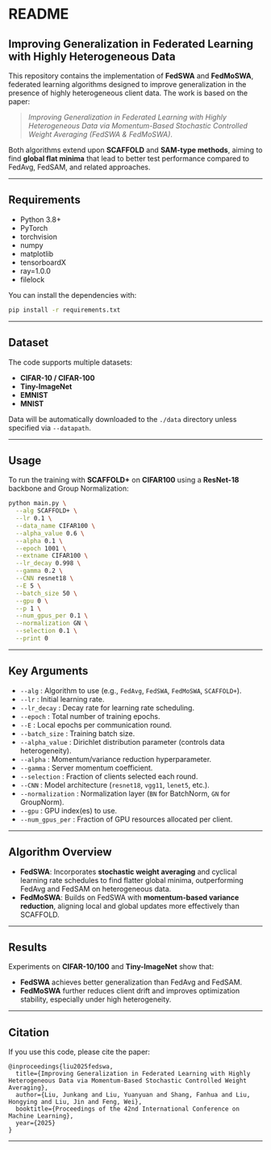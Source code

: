 

# README

## Improving Generalization in Federated Learning with Highly Heterogeneous Data

This repository contains the implementation of **FedSWA** and **FedMoSWA**, federated learning algorithms designed to improve generalization in the presence of highly heterogeneous client data. The work is based on the paper:

> *Improving Generalization in Federated Learning with Highly Heterogeneous Data via Momentum-Based Stochastic Controlled Weight Averaging (FedSWA & FedMoSWA)*.

Both algorithms extend upon **SCAFFOLD** and **SAM-type methods**, aiming to find **global flat minima** that lead to better test performance compared to FedAvg, FedSAM, and related approaches.

---

## Requirements

* Python 3.8+
* PyTorch
* torchvision
* numpy
* matplotlib
* tensorboardX
* ray=1.0.0
* filelock

You can install the dependencies with:

```bash
pip install -r requirements.txt
```

---

## Dataset

The code supports multiple datasets:

* **CIFAR-10 / CIFAR-100**
* **Tiny-ImageNet**
* **EMNIST**
* **MNIST**

Data will be automatically downloaded to the `./data` directory unless specified via `--datapath`.

---

## Usage

To run the training with **SCAFFOLD+** on **CIFAR100** using a **ResNet-18** backbone and Group Normalization:

```bash
python main.py \
  --alg SCAFFOLD+ \
  --lr 0.1 \
  --data_name CIFAR100 \
  --alpha_value 0.6 \
  --alpha 0.1 \
  --epoch 1001 \
  --extname CIFAR100 \
  --lr_decay 0.998 \
  --gamma 0.2 \
  --CNN resnet18 \
  --E 5 \
  --batch_size 50 \
  --gpu 0 \
  --p 1 \
  --num_gpus_per 0.1 \
  --normalization GN \
  --selection 0.1 \
  --print 0
```

---

## Key Arguments

* `--alg` : Algorithm to use (e.g., `FedAvg`, `FedSWA`, `FedMoSWA`, `SCAFFOLD+`).
* `--lr` : Initial learning rate.
* `--lr_decay` : Decay rate for learning rate scheduling.
* `--epoch` : Total number of training epochs.
* `--E` : Local epochs per communication round.
* `--batch_size` : Training batch size.
* `--alpha_value` : Dirichlet distribution parameter (controls data heterogeneity).
* `--alpha` : Momentum/variance reduction hyperparameter.
* `--gamma` : Server momentum coefficient.
* `--selection` : Fraction of clients selected each round.
* `--CNN` : Model architecture (`resnet18`, `vgg11`, `lenet5`, etc.).
* `--normalization` : Normalization layer (`BN` for BatchNorm, `GN` for GroupNorm).
* `--gpu` : GPU index(es) to use.
* `--num_gpus_per` : Fraction of GPU resources allocated per client.

---

## Algorithm Overview

* **FedSWA**: Incorporates **stochastic weight averaging** and cyclical learning rate schedules to find flatter global minima, outperforming FedAvg and FedSAM on heterogeneous data.
* **FedMoSWA**: Builds on FedSWA with **momentum-based variance reduction**, aligning local and global updates more effectively than SCAFFOLD.

---

## Results

Experiments on **CIFAR-10/100** and **Tiny-ImageNet** show that:

* **FedSWA** achieves better generalization than FedAvg and FedSAM.
* **FedMoSWA** further reduces client drift and improves optimization stability, especially under high heterogeneity.

---

## Citation

If you use this code, please cite the paper:

```
@inproceedings{liu2025fedswa,
  title={Improving Generalization in Federated Learning with Highly Heterogeneous Data via Momentum-Based Stochastic Controlled Weight Averaging},
  author={Liu, Junkang and Liu, Yuanyuan and Shang, Fanhua and Liu, Hongying and Liu, Jin and Feng, Wei},
  booktitle={Proceedings of the 42nd International Conference on Machine Learning},
  year={2025}
}
```

---



